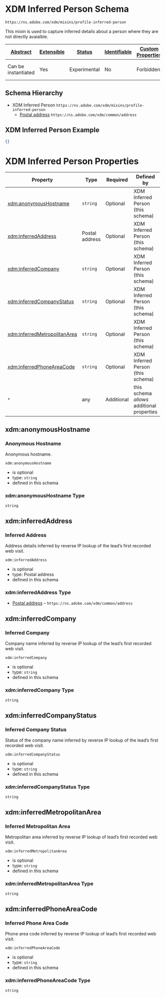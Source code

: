 
# XDM Inferred Person Schema

```
https://ns.adobe.com/xdm/mixins/profile-inferred-person
```

This mixin is used to capture inferred details about a person where they are not directly avaialble.

| [Abstract](../../../abstract.md) | [Extensible](../../../extensions.md) | [Status](../../../status.md) | [Identifiable](../../../id.md) | [Custom Properties](../../../extensions.md) | [Additional Properties](../../../extensions.md) | Defined In |
|----------------------------------|--------------------------------------|------------------------------|--------------------------------|---------------------------------------------|-------------------------------------------------|------------|
| Can be instantiated | Yes | Experimental | No | Forbidden | Permitted | [mixins/profile/profile-inferred-person.schema.json](mixins/profile/profile-inferred-person.schema.json) |
## Schema Hierarchy

* XDM Inferred Person `https://ns.adobe.com/xdm/mixins/profile-inferred-person`
  * [Postal address](../../datatypes/demographic/address.schema.md) `https://ns.adobe.com/xdm/common/address`


## XDM Inferred Person Example
```json
{}
```

# XDM Inferred Person Properties

| Property | Type | Required | Defined by |
|----------|------|----------|------------|
| [xdm:anonymousHostname](#xdmanonymoushostname) | `string` | Optional | XDM Inferred Person (this schema) |
| [xdm:inferredAddress](#xdminferredaddress) | Postal address | Optional | XDM Inferred Person (this schema) |
| [xdm:inferredCompany](#xdminferredcompany) | `string` | Optional | XDM Inferred Person (this schema) |
| [xdm:inferredCompanyStatus](#xdminferredcompanystatus) | `string` | Optional | XDM Inferred Person (this schema) |
| [xdm:inferredMetropolitanArea](#xdminferredmetropolitanarea) | `string` | Optional | XDM Inferred Person (this schema) |
| [xdm:inferredPhoneAreaCode](#xdminferredphoneareacode) | `string` | Optional | XDM Inferred Person (this schema) |
| `*` | any | Additional | this schema *allows* additional properties |

## xdm:anonymousHostname
### Anonymous Hostname

Anonymous hostname.

`xdm:anonymousHostname`
* is optional
* type: `string`
* defined in this schema

### xdm:anonymousHostname Type


`string`






## xdm:inferredAddress
### Inferred Address

Address details inferred by reverse IP lookup of the lead’s first recorded web visit.

`xdm:inferredAddress`
* is optional
* type: Postal address
* defined in this schema

### xdm:inferredAddress Type


* [Postal address](../../datatypes/demographic/address.schema.md) – `https://ns.adobe.com/xdm/common/address`





## xdm:inferredCompany
### Inferred Company

Company name inferred by reverse IP lookup of the lead’s first recorded web visit.

`xdm:inferredCompany`
* is optional
* type: `string`
* defined in this schema

### xdm:inferredCompany Type


`string`






## xdm:inferredCompanyStatus
### Inferred Company Status

Status of the company name inferred by reverse IP lookup of the lead’s first recorded web visit.

`xdm:inferredCompanyStatus`
* is optional
* type: `string`
* defined in this schema

### xdm:inferredCompanyStatus Type


`string`






## xdm:inferredMetropolitanArea
### Inferred Metropolitan Area

Metropolitan area inferred by reverse IP lookup of lead’s first recorded web visit.

`xdm:inferredMetropolitanArea`
* is optional
* type: `string`
* defined in this schema

### xdm:inferredMetropolitanArea Type


`string`






## xdm:inferredPhoneAreaCode
### Inferred Phone Area Code

Phone area code inferred by reverse IP lookup of lead’s first recorded web visit.

`xdm:inferredPhoneAreaCode`
* is optional
* type: `string`
* defined in this schema

### xdm:inferredPhoneAreaCode Type


`string`





